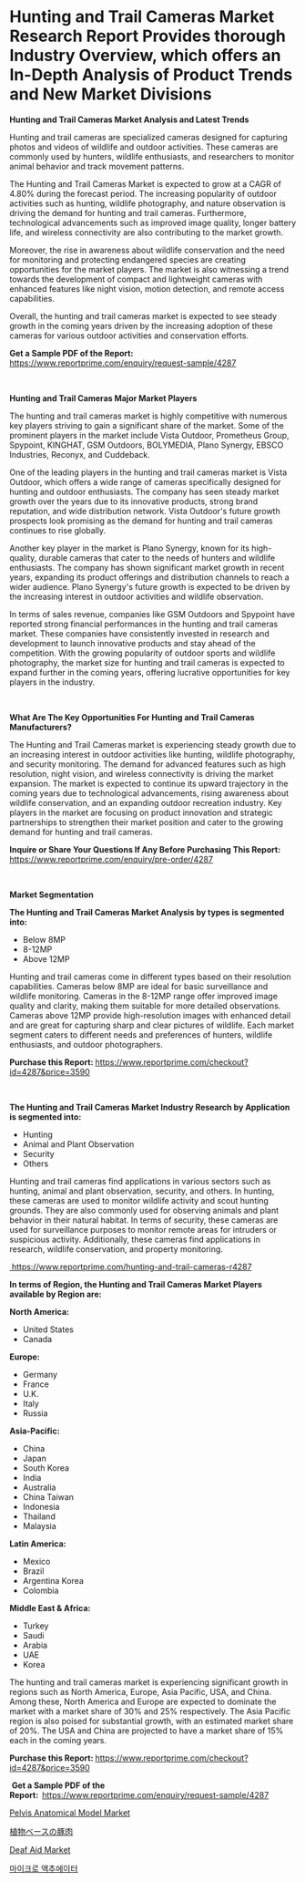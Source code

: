 <p><h1>Hunting and Trail Cameras Market Research Report Provides thorough Industry Overview, which offers an In-Depth Analysis of Product Trends and New Market Divisions</h1></p><p><strong>Hunting and Trail Cameras Market Analysis and Latest Trends</strong></p>
<p><p>Hunting and trail cameras are specialized cameras designed for capturing photos and videos of wildlife and outdoor activities. These cameras are commonly used by hunters, wildlife enthusiasts, and researchers to monitor animal behavior and track movement patterns. </p><p>The Hunting and Trail Cameras Market is expected to grow at a CAGR of 4.80% during the forecast period. The increasing popularity of outdoor activities such as hunting, wildlife photography, and nature observation is driving the demand for hunting and trail cameras. Furthermore, technological advancements such as improved image quality, longer battery life, and wireless connectivity are also contributing to the market growth.</p><p>Moreover, the rise in awareness about wildlife conservation and the need for monitoring and protecting endangered species are creating opportunities for the market players. The market is also witnessing a trend towards the development of compact and lightweight cameras with enhanced features like night vision, motion detection, and remote access capabilities.</p><p>Overall, the hunting and trail cameras market is expected to see steady growth in the coming years driven by the increasing adoption of these cameras for various outdoor activities and conservation efforts.</p></p>
<p><strong>Get a Sample PDF of the Report:&nbsp;</strong> <a href="https://www.reportprime.com/enquiry/request-sample/4287">https://www.reportprime.com/enquiry/request-sample/4287</a></p>
<p>&nbsp;</p>
<p><strong>Hunting and Trail Cameras Major Market Players</strong></p>
<p><p>The hunting and trail cameras market is highly competitive with numerous key players striving to gain a significant share of the market. Some of the prominent players in the market include Vista Outdoor, Prometheus Group, Spypoint, KINGHAT, GSM Outdoors, BOLYMEDIA, Plano Synergy, EBSCO Industries, Reconyx, and Cuddeback.</p><p>One of the leading players in the hunting and trail cameras market is Vista Outdoor, which offers a wide range of cameras specifically designed for hunting and outdoor enthusiasts. The company has seen steady market growth over the years due to its innovative products, strong brand reputation, and wide distribution network. Vista Outdoor's future growth prospects look promising as the demand for hunting and trail cameras continues to rise globally.</p><p>Another key player in the market is Plano Synergy, known for its high-quality, durable cameras that cater to the needs of hunters and wildlife enthusiasts. The company has shown significant market growth in recent years, expanding its product offerings and distribution channels to reach a wider audience. Plano Synergy's future growth is expected to be driven by the increasing interest in outdoor activities and wildlife observation.</p><p>In terms of sales revenue, companies like GSM Outdoors and Spypoint have reported strong financial performances in the hunting and trail cameras market. These companies have consistently invested in research and development to launch innovative products and stay ahead of the competition. With the growing popularity of outdoor sports and wildlife photography, the market size for hunting and trail cameras is expected to expand further in the coming years, offering lucrative opportunities for key players in the industry.</p></p>
<p>&nbsp;</p>
<p><strong>What Are The Key Opportunities For Hunting and Trail Cameras Manufacturers?</strong></p>
<p><p>The Hunting and Trail Cameras market is experiencing steady growth due to an increasing interest in outdoor activities like hunting, wildlife photography, and security monitoring. The demand for advanced features such as high resolution, night vision, and wireless connectivity is driving the market expansion. The market is expected to continue its upward trajectory in the coming years due to technological advancements, rising awareness about wildlife conservation, and an expanding outdoor recreation industry. Key players in the market are focusing on product innovation and strategic partnerships to strengthen their market position and cater to the growing demand for hunting and trail cameras.</p></p>
<p><strong>Inquire or Share Your Questions If Any Before Purchasing This Report:</strong> <a href="https://www.reportprime.com/enquiry/pre-order/4287">https://www.reportprime.com/enquiry/pre-order/4287</a></p>
<p>&nbsp;</p>
<p><strong>Market Segmentation</strong></p>
<p><strong>The Hunting and Trail Cameras Market Analysis by types is segmented into:</strong></p>
<p><ul><li>Below 8MP</li><li>8-12MP</li><li>Above 12MP</li></ul></p>
<p><p>Hunting and trail cameras come in different types based on their resolution capabilities. Cameras below 8MP are ideal for basic surveillance and wildlife monitoring. Cameras in the 8-12MP range offer improved image quality and clarity, making them suitable for more detailed observations. Cameras above 12MP provide high-resolution images with enhanced detail and are great for capturing sharp and clear pictures of wildlife. Each market segment caters to different needs and preferences of hunters, wildlife enthusiasts, and outdoor photographers.</p></p>
<p><strong>Purchase this Report:&nbsp;</strong><a href="https://www.reportprime.com/checkout?id=4287&price=3590">https://www.reportprime.com/checkout?id=4287&price=3590</a></p>
<p>&nbsp;</p>
<p><strong>The Hunting and Trail Cameras Market Industry Research by Application is segmented into:</strong></p>
<p><ul><li>Hunting</li><li>Animal and Plant Observation</li><li>Security</li><li>Others</li></ul></p>
<p><p>Hunting and trail cameras find applications in various sectors such as hunting, animal and plant observation, security, and others. In hunting, these cameras are used to monitor wildlife activity and scout hunting grounds. They are also commonly used for observing animals and plant behavior in their natural habitat. In terms of security, these cameras are used for surveillance purposes to monitor remote areas for intruders or suspicious activity. Additionally, these cameras find applications in research, wildlife conservation, and property monitoring.</p></p>
<p><a href="https://www.reportprime.com/hunting-and-trail-cameras-r4287">&nbsp;https://www.reportprime.com/hunting-and-trail-cameras-r4287</a></p>
<p><strong>In terms of Region, the Hunting and Trail Cameras Market Players available by Region are:</strong></p>
<p>
    <p> <strong> North America: </strong>
        <ul>
            <li>United States</li>
            <li>Canada</li>
        </ul>
        </p> 
    <p> <strong> Europe: </strong>
        <ul>
            <li>Germany</li>
            <li>France</li>
            <li>U.K.</li>
            <li>Italy</li>
            <li>Russia</li>
        </ul>
        </p> 
    <p> <strong> Asia-Pacific: </strong>
        <ul>
            <li>China</li>
            <li>Japan</li>
            <li>South Korea</li>
            <li>India</li>
            <li>Australia</li>
            <li>China Taiwan</li>
            <li>Indonesia</li>
            <li>Thailand</li>
            <li>Malaysia</li>
        </ul>
        </p> 
    <p> <strong> Latin America: </strong>
        <ul>
            <li>Mexico</li>
            <li>Brazil</li>
            <li>Argentina Korea</li>
            <li>Colombia</li>
        </ul>
        </p> 
    <p> <strong> Middle East & Africa: </strong>
        <ul>
            <li>Turkey</li>
            <li>Saudi</li>
            <li>Arabia</li>
            <li>UAE</li>
            <li>Korea</li>
        </ul>
    </p>
    </p>
<p><p>The hunting and trail cameras market is experiencing significant growth in regions such as North America, Europe, Asia Pacific, USA, and China. Among these, North America and Europe are expected to dominate the market with a market share of 30% and 25% respectively. The Asia Pacific region is also poised for substantial growth, with an estimated market share of 20%. The USA and China are projected to have a market share of 15% each in the coming years.</p></p>
<p><strong>Purchase this Report: </strong><a href="https://www.reportprime.com/checkout?id=4287&price=3590">https://www.reportprime.com/checkout?id=4287&price=3590</a></p>
<p>&nbsp;<strong>Get a Sample PDF of the Report:&nbsp;&nbsp;</strong><a href="https://www.reportprime.com/enquiry/request-sample/4287">https://www.reportprime.com/enquiry/request-sample/4287</a></p>
<p><strong></strong></p>
<p><p><a href="https://www.linkedin.com/pulse/pelvis-anatomical-model-market-size-reveals-best-marketing-zrccc">Pelvis Anatomical Model Market</a></p><p><a href="https://github.com/CieloStamm/Market-Research-Report-List-1/blob/main/458387565154.md">植物ベースの豚肉</a></p><p><a href="https://www.linkedin.com/pulse/deaf-aid-market-key-successful-business-strategy-forecast-iwd7e">Deaf Aid Market</a></p><p><a href="https://github.com/vss5505pa7z1p/Market-Research-Report-List-2/blob/main/951528269047.md">마이크로 액추에이터</a></p></p>